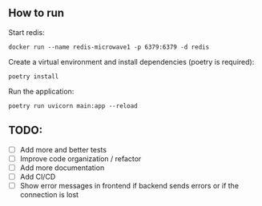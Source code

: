## How to run

Start redis:

```
docker run --name redis-microwave1 -p 6379:6379 -d redis
```

Create a virtual environment and install dependencies (poetry is required):

```
poetry install
```

Run the application:

```
poetry run uvicorn main:app --reload
```


## TODO:

- [ ] Add more and better tests
- [ ] Improve code organization / refactor
- [ ] Add more documentation
- [ ] Add CI/CD
- [ ] Show error messages in frontend if backend sends errors or if the connection is lost
